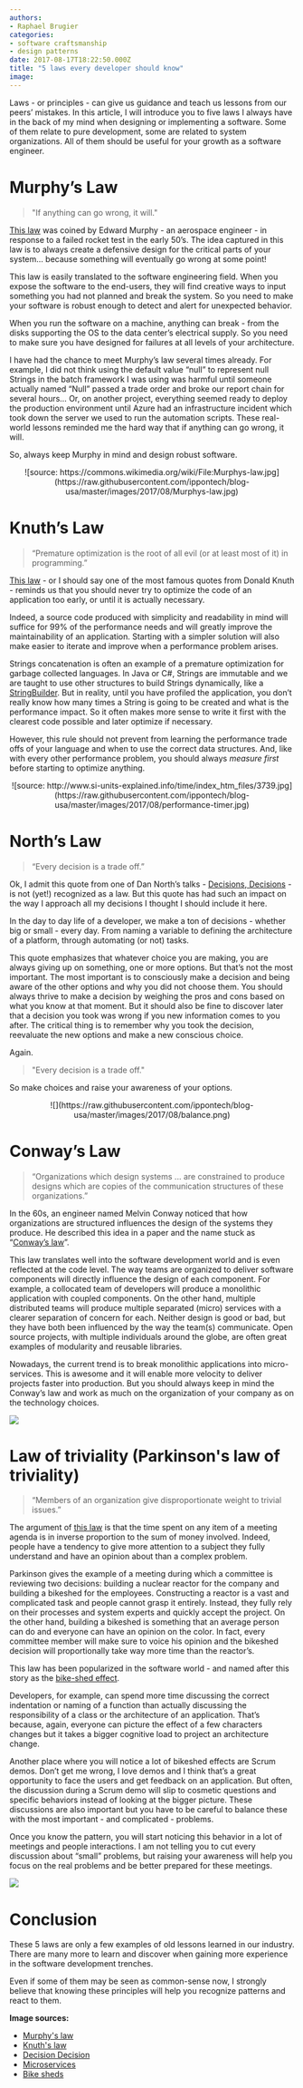 ```yaml
---
authors:
- Raphael Brugier
categories:
- software craftsmanship
- design patterns
date: 2017-08-17T18:22:50.000Z
title: "5 laws every developer should know"
image: 
---
```


Laws - or principles - can give us guidance and teach us lessons from our peers’ mistakes. In this article, I will introduce you to five laws I always have in the back of my mind when designing or implementing a software. Some of them relate to pure development, some are related to system organizations. All of them should be useful for your growth as a software engineer.

# Murphy’s Law
> "If anything can go wrong, it will."

[This law](https://en.wikipedia.org/wiki/Murphy%27s_law) was coined by Edward Murphy - an aerospace engineer - in response to a failed rocket test in the early 50’s.
The idea captured in this law is to always create a defensive design for the critical parts of your system… because something will eventually go wrong at some point!

This law is easily translated to the software engineering field.
When you expose the software to the end-users, they will find creative ways to input something you had not planned and break the system. So you need to make your software is robust enough to detect and alert for unexpected behavior.

When you run the software on a machine, anything can break - from the disks supporting the OS to the data center’s electrical supply. So you need to make sure you have designed for failures at all levels of your architecture.

I have had the chance to meet Murphy’s law several times already.
For example, I did not think using the default value “null” to represent null Strings in the batch framework I was using was harmful until someone actually named “Null” passed a trade order and broke our report chain for several hours…
Or, on another project, everything seemed ready to deploy the production environment until Azure had an infrastructure incident which took down the server we used to run the automation scripts.
These real-world lessons reminded me the hard way that if anything can go wrong, it will.

So, always keep Murphy in mind and design robust software.

<p align="center">
![source: https://commons.wikimedia.org/wiki/File:Murphys-law.jpg](https://raw.githubusercontent.com/ippontech/blog-usa/master/images/2017/08/Murphys-law.jpg)
</p>

# Knuth’s Law
> “Premature optimization is the root of all evil (or at least most of it) in programming.”

[This law](https://en.wikiquote.org/wiki/Donald_Knuth#Quotes) - or I should say one of the most famous quotes from Donald Knuth - reminds us that you should never try to optimize the code of an application too early, or until it is actually necessary.

Indeed, a source code produced with simplicity and readability in mind will suffice for 99% of the performance needs and will greatly improve the maintainability of an application. Starting with a simpler solution will also make easier to iterate and improve when a performance problem arises.

Strings concatenation is often an example of a premature optimization for garbage collected languages. In Java or C#, Strings are immutable and we are taught to use other structures to build Strings dynamically, like a [StringBuilder](https://docs.oracle.com/javase/8/docs/api/java/lang/StringBuilder.html). But in reality, until you have profiled the application, you don’t really know how many times a String is going to be created and what is the performance impact. So it often makes more sense to write it first with the clearest code possible and later optimize if necessary.

However, this rule should not prevent from learning the performance trade offs of your language and when to use the correct data structures.
And, like with every other performance problem, you should always *measure first* before starting to optimize anything.

<p align="center">
![source: http://www.si-units-explained.info/time/index_htm_files/3739.jpg](https://raw.githubusercontent.com/ippontech/blog-usa/master/images/2017/08/performance-timer.jpg)
</p>

# North’s Law

> “Every decision is a trade off.”

Ok, I admit this quote from one of Dan North’s talks - [Decisions, Decisions](https://www.youtube.com/watch?v=EauykEv_2iA) - is not (yet!) recognized as a law.
But this quote has had such an impact on the way I approach all my decisions I thought I should include it here.

In the day to day life of a developer, we make a ton of decisions - whether big or small - every day. From naming a variable to defining the architecture of a platform, through automating (or not) tasks.

This quote emphasizes that whatever choice you are making, you are always giving up on something, one or more options.
But that’s not the most important.
The most important is to consciously make a decision and being aware of the other options and why you did not choose them. You should always thrive to make a decision by weighing the pros and cons based on what you know at that moment.
But it should also be fine to discover later that a decision you took was wrong if you new information comes to you after. The critical thing is to remember why you took the decision, reevaluate the new options and make a new conscious choice.

Again.
> "Every decision is a trade off."

So make choices and raise your awareness of your options.

<p align="center">
![](https://raw.githubusercontent.com/ippontech/blog-usa/master/images/2017/08/balance.png)
</p>

# Conway’s Law
> “Organizations which design systems ... are constrained to produce designs which are copies of the communication structures of these organizations.”

In the 60s, an engineer named Melvin Conway noticed that how organizations are structured influences the design of the systems they produce.
He described this idea in a paper and the name stuck as “[Conway’s law](https://en.wikipedia.org/wiki/Conway%27s_law)”.

This law translates well into the software development world and is even reflected at the code level. The way teams are organized to deliver software components will directly influence the design of each component.
For example, a collocated team of developers will produce a monolithic application with coupled components. On the other hand, multiple distributed teams will produce multiple separated (micro) services with a clearer separation of concern for each.
Neither design is good or bad, but they have both been influenced by the way the team(s) communicate.
Open source projects, with multiple individuals around the globe, are often great examples of modularity and reusable libraries.

Nowadays, the current trend is to break monolithic applications into micro-services. This is awesome and it will enable more velocity to deliver projects faster into production. But you should always keep in mind the Conway’s law and work as much on the organization of your company as on the technology choices.

![](https://raw.githubusercontent.com/ippontech/blog-usa/master/images/2017/08/PreferFunctionalStaffOrganization.png)

# Law of triviality (Parkinson's law of triviality)
> “Members of an organization give disproportionate weight to trivial issues.”

The argument of [this law](https://en.wikipedia.org/wiki/Law_of_triviality) is that the time spent on any item of a meeting agenda is in inverse proportion to the sum of money involved.
Indeed, people have a tendency to give more attention to a subject they fully understand and have an opinion about than a complex problem.

Parkinson gives the example of a meeting during which a committee is reviewing two decisions: building a nuclear reactor for the company and building a bikeshed for the employees. Constructing a reactor is a vast and complicated task and people cannot grasp it entirely. Instead, they fully rely on their processes and system experts and quickly accept the project.
On the other hand, building a bikeshed is something that an average person can do and everyone can have an opinion on the color. In fact, every committee member will make sure to voice his opinion and the bikeshed decision will proportionally take way more time than the reactor’s.

This law has been popularized in the software world - and named after this story as the [bike-shed effect](https://en.wiktionary.org/wiki/bikeshedding).

Developers, for example, can spend more time discussing the correct indentation or naming of a function than actually discussing the responsibility of a class or the architecture of an application. That’s because, again, everyone can picture the effect of a few characters changes but it takes a bigger cognitive load to project an architecture change.

Another place where you will notice a lot of bikeshed effects are Scrum demos.
Don’t get me wrong, I love demos and I think that’s a great opportunity to face the users and get feedback on an application.
But often, the discussion during a Scrum demo will slip to cosmetic questions and specific behaviors instead of looking at the bigger picture. These discussions are also important but you have to be careful to balance these with the most important - and complicated - problems.

Once you know the pattern, you will start noticing this behavior in a lot of meetings and people interactions.
I am not telling you to cut every discussion about “small” problems, but raising your awareness will help you focus on the real problems and be better prepared for these meetings.

![](https://raw.githubusercontent.com/ippontech/blog-usa/master/images/2017/08/pink-bikeshed.jpeg)

# Conclusion

These 5 laws are only a few examples of old lessons learned in our industry. There are many more to learn and discover when gaining more experience in the software development trenches.

Even if some of them may be seen as common-sense now, I strongly believe that knowing these principles will help you recognize patterns and react to them.

__Image sources:__

* [Murphy's law](https://commons.wikimedia.org/wiki/File:Murphys-law.jpg)
* [Knuth's law](http://www.si-units-explained.info/time/index_htm_files/3739.jpg)
* [Decision Decision](http://veterinaryleadershipinstitute.org/wp-content/uploads/2017/05/balance.png)
* [Microservices](https://martinfowler.com/articles/microservices.html)
* [Bike sheds](http://static1.squarespace.com/static/58594172893fc07d5b88dd15/585d17789a6bf7d18a957827/585d17939a6bf7d18a95791f/1482496938978/?format=1000w)
